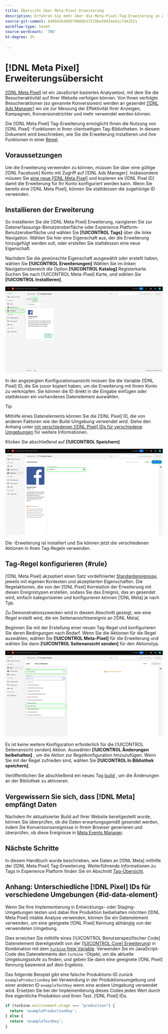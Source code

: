 ```yaml
---
title: Übersicht über Meta-Pixel-Erweiterung
description: Erfahren Sie mehr über die Meta-Pixel-Tag-Erweiterung in Adobe Experience Platform.
source-git-commit: 644941b4d95f986bb37219be59424e41c7442511
workflow-type: tm+mt
source-wordcount: '705'
ht-degree: 3%

---
```


# [!DNL Meta Pixel] Erweiterungsübersicht

[[!DNL Meta Pixel]](https://developers.facebook.com/docs/meta-pixel/) ist ein JavaScript-basiertes Analysetool, mit dem Sie die Besucheraktivität auf Ihrer Website verfolgen können. Von Ihnen verfolgte Besucheraktionen (so genannte Konversionen) werden an gesendet [[!DNL Ads Manager]](https://www.facebook.com/business/tools/ads-manager) wo sie zur Messung der Effektivität Ihrer Anzeigen, Kampagnen, Konversionstrichter und mehr verwendet werden können.

Die [!DNL Meta Pixel] Tag-Erweiterung ermöglicht Ihnen die Nutzung von [!DNL Pixel] -Funktionen in Ihren clientseitigen Tag-Bibliotheken. In diesem Dokument wird beschrieben, wie Sie die Erweiterung installieren und ihre Funktionen in einer [Regel](../../../ui/managing-resources/rules.md).

<!-- (To include when Conversions API extension doc is published)
>[!NOTE]
>
>If you are trying to send server-side events to [!DNL Meta] rather than from the client side, use the [[!DNL Meta Conversions API] extension](../../server/meta/overview.md) instead.
-->

## Voraussetzungen

Um die Erweiterung verwenden zu können, müssen Sie über eine gültige [!DNL Facebook] Konto mit Zugriff auf [!DNL Ads Manager]. Insbesondere müssen Sie [eine neue [!DNL Meta Pixel]](https://www.facebook.com/business/help/952192354843755) und kopieren sie [!DNL Pixel ID] damit die Erweiterung für Ihr Konto konfiguriert werden kann. Wenn Sie bereits eine [!DNL Meta Pixel], können Sie stattdessen die zugehörige ID verwenden.

## Installieren der Erweiterung

So installieren Sie die [!DNL Meta Pixel] Erweiterung, navigieren Sie zur Datenerfassungs-Benutzeroberfläche oder Experience Platform-Benutzeroberfläche und wählen Sie **[!UICONTROL Tags]** über die linke Navigation. Wählen Sie hier eine Eigenschaft aus, der die Erweiterung hinzugefügt werden soll, oder erstellen Sie stattdessen eine neue Eigenschaft.

Nachdem Sie die gewünschte Eigenschaft ausgewählt oder erstellt haben, wählen Sie **[!UICONTROL Erweiterungen]** Wählen Sie im linken Navigationsbereich die Option **[!UICONTROL Katalog]** Registerkarte. Suchen Sie nach [!UICONTROL Meta-Pixel] Karte, und wählen Sie **[!UICONTROL Installieren]**.

![Die [!UICONTROL Installieren] für die [!UICONTROL Meta-Pixel] -Erweiterung in der Datenerfassungs-Benutzeroberfläche.](../../../images/extensions/client/meta/install.png)

In der angezeigten Konfigurationsansicht müssen Sie die Variable [!DNL Pixel] ID, die Sie zuvor kopiert haben, um die Erweiterung mit Ihrem Konto zu verknüpfen. Sie können die ID direkt in die Eingabe einfügen oder stattdessen ein vorhandenes Datenelement auswählen.

>[!TIP]
>
>Mithilfe eines Datenelements können Sie die [!DNL Pixel] ID, die von anderen Faktoren wie der Build-Umgebung verwendet wird. Siehe den Anhang unter [mit verschiedenen [!DNL Pixel] IDs für verschiedene Umgebungen](#id-data-element) für weitere Informationen.

Klicken Sie abschließend auf **[!UICONTROL Speichern]**

![Die [!DNL Pixel] ID, die in der Erweiterungskonfigurationsansicht als Datenelement bereitgestellt wird.](../../../images/extensions/client/meta/configure.png)

Die -Erweiterung ist installiert und Sie können jetzt die verschiedenen Aktionen in Ihren Tag-Regeln verwenden.

## Tag-Regel konfigurieren {#rule}

[!DNL Meta Pixel] akzeptiert einen Satz vordefinierter [Standardereignisse](https://www.facebook.com/business/help/402791146561655), jeweils mit eigenen Kontexten und akzeptierten Eigenschaften. Die Regelaktionen, die von der [!DNL Pixel] Korrelation der Erweiterung mit diesen Ereignistypen erstellen, sodass Sie das Ereignis, das an gesendet wird, einfach kategorisieren und konfigurieren können [!DNL Meta] je nach Typ.

Zu Demonstrationszwecken wird in diesem Abschnitt gezeigt, wie eine Regel erstellt wird, die ein Seitenansichtsereignis an [!DNL Meta].

Beginnen Sie mit der Erstellung einer neuen Tag-Regel und konfigurieren Sie deren Bedingungen nach Bedarf. Wenn Sie die Aktionen für die Regel auswählen, wählen Sie **[!UICONTROL Meta-Pixel]** für die Erweiterung und wählen Sie dann **[!UICONTROL Seitenansicht senden]** für den Aktionstyp.

![Die [!UICONTROL Seitenansicht senden] Aktionstyp, der für eine Regel in der Datenerfassungs-Benutzeroberfläche ausgewählt wird.](../../../images/extensions/client/meta/select-action.png)

Es ist keine weitere Konfiguration erforderlich für die [!UICONTROL Seitenansicht senden] Aktion. Auswählen **[!UICONTROL Änderungen beibehalten]** , um die Aktion zur Regelkonfiguration hinzuzufügen. Wenn Sie mit der Regel zufrieden sind, wählen Sie **[!UICONTROL In Bibliothek speichern]**.

Veröffentlichen Sie abschließend ein neues Tag [build](../../../ui/publishing/builds.md) , um die Änderungen an der Bibliothek zu aktivieren.

## Vergewissern Sie sich, dass [!DNL Meta] empfängt Daten

Nachdem Ihr aktualisierter Build auf Ihrer Website bereitgestellt wurde, können Sie überprüfen, ob die Daten erwartungsgemäß gesendet werden, indem Sie Konversionsereignisse in Ihrem Browser generieren und überprüfen, ob diese Ereignisse in [Meta Events Manager](https://www.facebook.com/business/help/898185560232180).

## Nächste Schritte

In diesem Handbuch wurde beschrieben, wie Daten an [!DNL Meta] mithilfe der [!DNL Meta Pixel] Tag-Erweiterung. Weiterführende Informationen zu Tags in Experience Platform finden Sie im Abschnitt [Tag-Übersicht](../../../home.md).

## Anhang: Unterschiedliche [!DNL Pixel] IDs für verschiedene Umgebungen {#id-data-element}

Wenn Sie Ihre Implementierung in Entwicklungs- oder Staging-Umgebungen testen und dabei Ihre Produktion beibehalten möchten [!DNL Meta Pixel] intakte Analyse verwenden, können Sie ein Datenelement verwenden, um eine geeignete [!DNL Pixel] Kennung abhängig von der verwendeten Umgebung.

Dies erreichen Sie mithilfe eines [!UICONTROL Benutzerspezifischer Code] Datenelement (bereitgestellt von der [[!UICONTROL Core] Erweiterung](../core/overview.md)) in Kombination mit dem [`turbine` freie Variable](../../../extension-dev/turbine.md). Verwenden Sie im JavaScript-Code des Datenelements den `turbine` -Objekt, um die aktuelle Umgebungsstufe zu finden, und geben Sie dann eine geeignete [!DNL Pixel] Kennung basierend auf dem Ergebnis.

Das folgende Beispiel gibt eine falsche Produktions-ID zurück `exampleProductionKey` bei Verwendung in der Produktionsumgebung und einer anderen ID `exampleTestKey` wenn eine andere Umgebung verwendet wird. Ersetzen Sie bei der Implementierung dieses Codes jeden Wert durch Ihre eigentliche Produktion und Ihren Test. [!DNL Pixel] IDs.

```js
if (turbine.environment.stage === "production") {
  return 'exampleProductionKey';
} else {
  return 'exampleTestKey';
}
```
